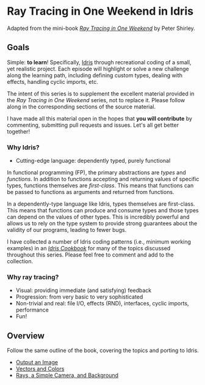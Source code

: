 # Ray Tracing in One Weekend in Idris

Adapted from the mini-book [_Ray Tracing in One Weekend_](https://raytracing.github.io/books/RayTracingInOneWeekend.html) by Peter Shirley.

## Goals

Simple: **to learn**! Specifically, [Idris](https://www.idris-lang.org/) through recreational coding of a small, yet realistic project.  Each episode will highlight or solve a new challenge along the learning path, including defining custom types, dealing with effects, handling cyclic imports, etc.

The intent of this series is to supplement the excellent material provided in the _Ray Tracing in One Weekend_ series, not to replace it.  Please follow along in the corresponding sections of the source material.

I have made all this material open in the hopes that **you will contribute** by commenting, submitting pull requests and issues.  Let's all get better together!

### Why Idris?

- Cutting-edge language: dependently typed, purely functional

In functional programming (FP), the primary abstractions are _types_ and _functions_.  In addition to functions accepting and returning values of specific types, functions themselves are _first-class_.  This means that functions can be passed to functions as arguments and returned from functions.

In a dependently-type language like Idris, types themselves are first-class.  This means that functions can produce and consume types and those types can depend on the values of other types.  This is incredibly powerful and allows us to rely on the type system to provide strong guarantees about the validity of our programs, leading to fewer bugs.

I have collected a number of Idris coding patterns (i.e., minimum working examples) in an [_Idris Cookbook_](https://gist.github.com/witt3rd/b21167c133d3e9db925561d1d64d0395) for many of the topics discussed throughout this series.  Please feel free to comment and add to the collection.

### Why ray tracing?

- Visual: providing immediate (and satisfying) feedback
- Progression: from very basic to very sophisticated
- Non-trivial and real: file I/O, effects (RND), interfaces, cyclic imports, performance
- Fun!

## Overview

Follow the same outline of the book, covering the topics and porting to Idris.

- [Output an Image](02_Output_an_Image.md)
- [Vectors and Colors](03_Vectors_and_Color.md)
- [Rays, a Simple Camera, and Background](04_Rays_Camera_Background.md)

